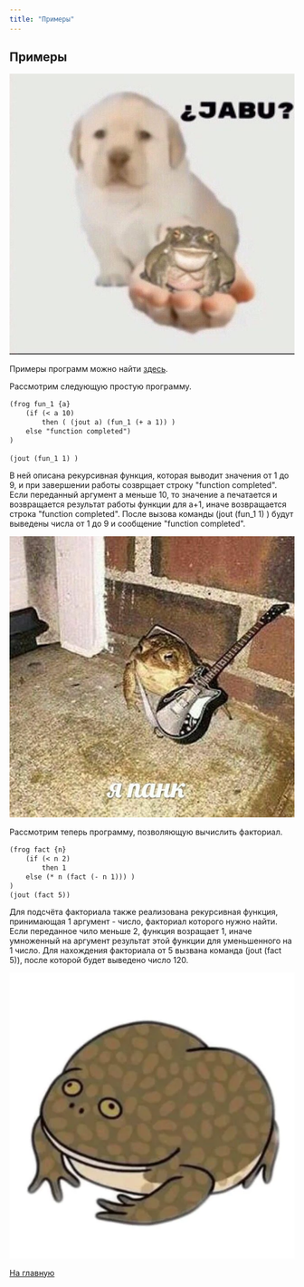 ```yaml
---
title: "Примеры"
---
```


## Примеры

![alt_text](./img/frog5.jpeg)

Примеры программ можно найти [здесь](https://github.com/MAILabs-Edu-2024/fp-compiler-lab-todo/tree/main/samples).

Рассмотрим следующую простую программу.

```jaba
(frog fun_1 {a}
    (if (< a 10)
        then ( (jout a) (fun_1 (+ a 1)) )
    else "function completed")
)

(jout (fun_1 1) )
```

В ней описана рекурсивная функция, которая выводит значения от 1 до 9, и при завершении работы созврщает строку "function completed". Если переданный аргумент a меньше 10, то значение a печатается и возвращается результат работы функции для a+1, иначе возвращается строка "function completed".
После вызова команды (jout (fun_1 1) ) будут выведены числа от 1 до 9 и сообщение "function completed".

![alt_text](./img/frog8.jpeg)

Рассмотрим теперь программу, позволяющую вычислить факториал.

```jaba
(frog fact {n}
    (if (< n 2)
        then 1
    else (* n (fact (- n 1))) )
)
(jout (fact 5))
```

Для подсчёта факториала также реализована рекурсивная функция, принимающая 1 аргумент - число, факториал которого нужно найти. Если переданное чило меньше 2, функция возращает 1, иначе умноженный на аргумент результат этой функции для уменьшенного на 1 число.
Для нахождения факториала от 5 вызвана команда (jout (fact 5)), после которой будет выведено число 120.

![alt_text](./img/frog3.png)

[На главную]({{site.baseurl}})
